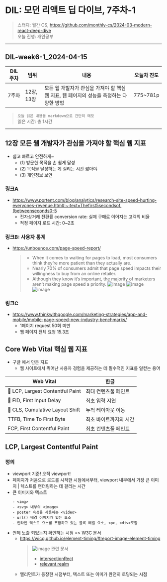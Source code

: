 # DIL: 모던 리액트 딥 다이브, 7주차-1

> 스터디: 월간 CS, https://github.com/monthly-cs/2024-03-modern-react-deep-dive  
> 오늘 진행: 개인공부

---

## DIL-week6-1_2024-04-15

| DIL 주차 | 범위       | 내용                                                                                    | 오늘차 진도 |
| -------- | ---------- | --------------------------------------------------------------------------------------- | ----------- |
| 7주차    | 12장, 13장 | 모든 웹 개발자가 관심을 가져야 할 핵심 웹 지표, 웹 페이지의 성능을 측정하는 다양한 방법 | 775~781p    |

> `오늘 읽은 내용을 markdown으로 간단히 메모`  
> 읽은 시간: 총 1시간

---

## 12장 모든 웹 개발자가 관심을 가져야 할 핵심 웹 지표

- 쉽고 빠르고 안전하게~
  - (1) 방문한 목적을 손 쉽게 달성
  - (2) 목적을 달성하는 게 걸리는 시간 짧아야
  - (3) 개인정보 보안

### 링크A

- https://www.portent.com/blog/analytics/research-site-speed-hurting-everyones-revenue.htm#:~:text=Thefirst5secondsof,(betweenseconds0-5
  - 전자상거래 전환률 conversion rate: 실제 구매로 이어지는 고객의 비율
  - 적정 페이지 로드 시간: 0~2초

### 링크B: 사용자 통계

- https://unbounce.com/page-speed-report/
  > - When it comes to waiting for pages to load, most consumers think they’re more patient than they actually are.
  > - Nearly 70% of consumers admit that page speed impacts their willingness to buy from an online retailer.
  > - Although they know it’s important, the majority of marketers aren’t making page speed a priority.
  > ![image](https://github.com/monthly-cs/2024-03-modern-react-deep-dive/assets/94776135/d2ae9745-683f-441a-9d8c-a318a2254846)
  > ![image](https://github.com/monthly-cs/2024-03-modern-react-deep-dive/assets/94776135/3ef3b6c2-3326-4027-8b39-a9c7f9124e4a)  
  > ![image](https://github.com/monthly-cs/2024-03-modern-react-deep-dive/assets/94776135/21db6a43-fa83-432e-bbd3-0eefe997cf8c)


### 링크C

- https://www.thinkwithgoogle.com/marketing-strategies/app-and-mobile/mobile-page-speed-new-industry-benchmarks/
  - 1페이지 request 50회 미만
  - 웹 페이지 전체 요청 15.3초

## Core Web Vital 핵심 웹 지표

- 구글 에서 만든 지표
  - 웹 사이트에서 뛰어난 사용자 경험을 제공하는 데 필수적인 지표를 일컫는 용어

| Web Vital                        | 한글                   | 
| -------------------------------- | ---------------------- | 
| 📌 LCP, Largest Contentful Paint | 최대 컨텐츠풀 페인트   |    
| 📌 FID, First Input Delay        | 최초 입력 지연         |   
| 📌 CLS, Cumulative Layout Shift  | 누적 레이아웃 이동     |   
| TTFB, Time To First Byte         | 최초 바이트까지의 시간 |
| FCP, First Contentful Paint      | 최초 컨텐츠풀 페인트   |

## LCP, Largest Contentful Paint

### 정의

- viewport 기준! 오직 viewport!
- 페이지가 처음으로 로드를 시작한 시점에서부터, viewport 내부에서 가장 큰 이미지 | 텍스트를 랜더링하는 데 걸리는 시간
- 큰 이미지와 텍스트
  ```
  - <img>
  - <svg> 내부의 <image>
  - poster 속성을 사용하는 <video>
  - url() 배경 이미지가 있는 요소
  - 인라인 텍스트 요소를 포함하고 있는 블록 레벨 요소, <p>, <div>포함
  ```
- 언제 노출 되었는지 확인하는 시점 => W3C 문서
  - https://wicg.github.io/element-timing/#report-image-element-timing
    > ![image](https://github.com/monthly-cs/2024-03-modern-react-deep-dive/assets/94776135/74bbd287-46cd-4bd4-b3bd-9d83085247c7)
    > 관련 문서
    >
    > - [intersectionRect](https://w3c.github.io/IntersectionObserver/#calculate-intersection-rect-algo)
    > - [relevant realm](https://html.spec.whatwg.org/multipage/webappapis.html#concept-relevant-realm)
  - 엘리먼트가 등장한 시점부터, 텍스트 또는 이미가 완전히 로딩되는 시점
